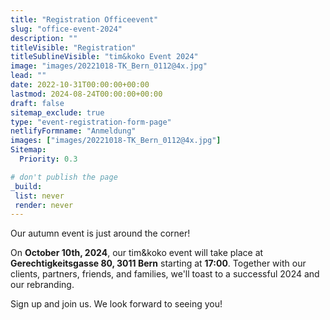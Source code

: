 ```yaml
---
title: "Registration Officeevent"
slug: "office-event-2024"
description: ""
titleVisible: "Registration"
titleSublineVisible: "tim&koko Event 2024"
image: "images/20221018-TK_Bern_0112@4x.jpg"
lead: ""
date: 2022-10-31T00:00:00+00:00
lastmod: 2024-08-24T00:00:00+00:00
draft: false
sitemap_exclude: true
type: "event-registration-form-page"
netlifyFormname: "Anmeldung"
images: ["images/20221018-TK_Bern_0112@4x.jpg"]
Sitemap:
  Priority: 0.3

# don't publish the page
_build:
 list: never
 render: never
---
```


Our  autumn event is just around the corner!

On **October 10th, 2024**, our tim&koko event will take place at **Gerechtigkeitsgasse 80, 3011 Bern** starting at **17:00**. Together with our clients, partners, friends, and families, we'll toast to a successful 2024 and our rebranding.

Sign up and join us. We look forward to seeing you!
